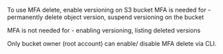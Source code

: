 To use MFA delete, enable versioning on S3 bucket
MFA is needed for - permanently delete object version, suspend versioning on the bucket

MFA is not needed for - enabling versioning, listing deleted versions

Only bucket owner (root account) can enable/ disable MFA delete via CLI.

